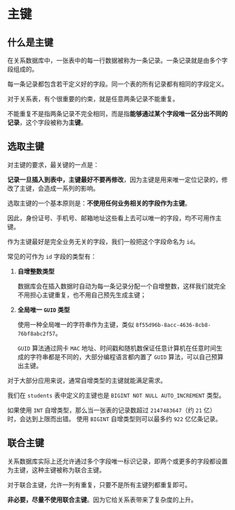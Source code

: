 # 主键

## 什么是主键

在关系数据库中，一张表中的每一行数据被称为一条记录。一条记录就是由多个字段组成的。

每一条记录都包含若干定义好的字段。同一个表的所有记录都有相同的字段定义。

对于关系表，有个很重要的约束，就是任意两条记录不能重复。

不能重复不是指两条记录不完全相同，而是指**能够通过某个字段唯一区分出不同的记录**，这个字段被称为**主键**。

## 选取主键

对主键的要求，最关键的一点是：

**记录一旦插入到表中，主键最好不要再修改**，因为主键是用来唯一定位记录的，修改了主键，会造成一系列的影响。

选取主键的一个基本原则是：**不使用任何业务相关的字段作为主键**。

因此，身份证号、手机号、邮箱地址这些看上去可以唯一的字段，均不可用作主键。

作为主键最好是完全业务无关的字段，我们一般把这个字段命名为 `id`。

常见的可作为 `id` 字段的类型有：

1. **自增整数类型**

   数据库会在插入数据时自动为每一条记录分配一个自增整数，这样我们就完全不用担心主键重复，也不用自己预先生成主键；

2. **全局唯一 `GUID` 类型**

   使用一种全局唯一的字符串作为主键，类似 `8f55d96b-8acc-4636-8cb8-76bf8abc2f57`。

   `GUID` 算法通过网卡 `MAC` 地址、时间戳和随机数保证任意计算机在任意时间生成的字符串都是不同的，大部分编程语言都内置了 `GUID` 算法，可以自己预算出主键。

对于大部分应用来说，通常自增类型的主键就能满足需求。

我们在 `students` 表中定义的主键也是 `BIGINT NOT NULL AUTO_INCREMENT` 类型。

如果使用 `INT` 自增类型，那么当一张表的记录数超过 `2147483647`（约 `21` 亿）时，会达到上限而出错。
使用 `BIGINT` 自增类型则可以最多约 `922` 亿亿条记录。

## 联合主键

关系数据库实际上还允许通过多个字段唯一标识记录，即两个或更多的字段都设置为主键，这种主键被称为联合主键。

对于联合主键，允许一列有重复，只要不是所有主键列都重复即可。

**非必要，尽量不使用联合主键**。因为它给关系表带来了复杂度的上升。
